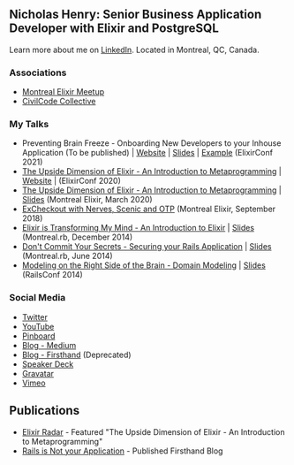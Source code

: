 ## Nicholas Henry: Senior Business Application Developer with Elixir and PostgreSQL

Learn more about me on [LinkedIn](https://www.linkedin.com/in/nicholasjhenry/). Located in Montreal, QC, Canada.

### Associations

* [Montreal Elixir Meetup](https://www.montrealelixir.ca)
* [CivilCode Collective](https://www.civilcode.io)

### My Talks

- Preventing Brain Freeze - Onboarding New Developers to your Inhouse Application (To be published) | [Website](https://2021.elixirconf.com/#nicholas-henry) | [Slides](https://speakerdeck.com/nicholasjhenry/preventing-brain-freeze-onboarding-new-developers-with-living-documentation?slide=59) | [Example](https://github.com/nicholasjhenry/pockets_platform) (ElixirConf 2021)
- [The Upside Dimension of Elixir - An Introduction to Metaprogramming](https://www.youtube.com/watch?v=EFAgc7YqDP8) | [Website](https://2020.elixirconf.com/#nicholas-henry) | (ElixirConf 2020)
- [The Upside Dimension of Elixir - An Introduction to Metaprogramming](https://www.youtube.com/watch?v=xj6yNzcGlEE) | [Slides](https://speakerdeck.com/nicholasjhenry/the-upside-down-dimension-of-elixir-an-introduction-to-metaprogramming) (Montreal Elixir, March 2020)
- [ExCheckout with Nerves, Scenic and OTP](https://www.youtube.com/playlist?list=PLe07JYpYU5F08hA5AyxKQRGzX3POgTBjn) (Montreal Elixir, September 2018)
- [Elixir is Transforming My Mind - An Introduction to Elixir](https://vimeo.com/148664265) | [Slides](https://speakerdeck.com/nicholasjhenry/how-elixir-is-transforming-my-mind) (Montreal.rb, December 2014)
- [Don't Commit Your Secrets - Securing your Rails Application](https://vimeo.com/98544062) | [Slides](https://speakerdeck.com/nicholasjhenry/dont-commit-your-secrets) (Montreal.rb, June 2014)
- [Modeling on the Right Side of the Brain - Domain Modeling](https://www.youtube.com/watch?v=ABIvpz50cKU) | [Slides](https://speakerdeck.com/nicholasjhenry/modeling-on-the-right-side-of-the-brain) (RailsConf 2014)

### Social Media

- [Twitter](https://twitter.com/nicholasjhenry)
- [YouTube](https://www.youtube.com/channel/UCNEhwreU783o8dI8B1PH_AQ)
- [Pinboard](https://pinboard.in/u:nicholasjhenry)
- [Blog - Medium](https://medium.com/@nicholasjhenry)
- [Blog - Firsthand](http://blog.firsthand.ca) (Deprecated)
- [Speaker Deck](https://speakerdeck.com/nicholasjhenry)
- [Gravatar](https://en.gravatar.com/nicholasjhenry)
- [Vimeo](https://vimeo.com/nicholasjhenry)

## Publications

- [Elixir Radar](https://sendy.elixir-radar.com/w/BNoHZTqLnAByWgOl6x892ZRw/J8921cxQ4jeEDmbVKDWh02aw/Az892hFCnr0XRk763iZFssXNVQ) - Featured "The Upside Dimension of Elixir - An Introduction to Metaprogramming"
- [Rails is Not your Application](http://blog.firsthand.ca/2011/10/rails-is-not-your-application.html) - Published Firsthand Blog

<!--
**nicholasjhenry/nicholasjhenry** is a ✨ _special_ ✨ repository because its `README.md` (this file) appears on your GitHub profile.

Here are some ideas to get you started:

- 🔭 I’m currently working on ...
- 🌱 I’m currently learning ...
- 👯 I’m looking to collaborate on ...
- 🤔 I’m looking for help with ...
- 💬 Ask me about ...
- 📫 How to reach me: ...
- 😄 Pronouns: ...
- ⚡ Fun fact: ...
-->
